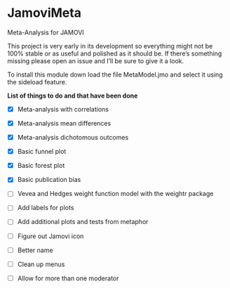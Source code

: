 # JamoviMeta
Meta-Analysis for JAMOVI

This project is very early in its development so everything might not be 100% stable or as useful and polished as it should be. If there’s something missing please open an issue and I’ll be sure to give it a look. 

To install this module down load the file MetaModel.jmo and select it using the sideload feature.

**List of things to do and that have been done**
- [x] Meta-analysis with correlations 
- [x] Meta-analysis mean differences
- [x] Meta-analysis dichotomous outcomes
- [x] Basic funnel plot
- [x] Basic forest plot
- [x] Basic publication bias
- [ ] Vevea and Hedges weight function model with the weightr package
- [ ] Add labels for plots
- [ ] Add additional plots and tests from metaphor
- [ ] Figure out Jamovi icon
- [ ] Better name
- [ ] Clean up menus
- [ ] Allow for more than one moderator

